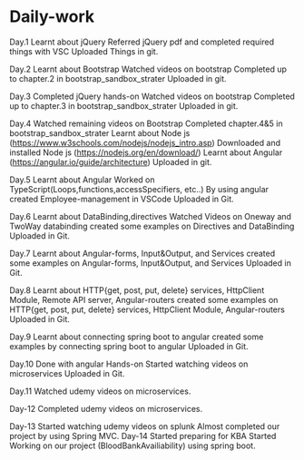 # Daily-work
Day.1
Learnt about jQuery
Referred jQuery pdf and completed required things with VSC
Uploaded Things in git.

Day.2
Learnt about Bootstrap
Watched videos on bootstrap
Completed up to chapter.2 in bootstrap_sandbox_strater
Uploaded in git.

Day.3
Completed jQuery hands-on
Watched videos on bootstrap 
Completed up to chapter.3 in bootstrap_sandbox_strater
Uploaded in git.

Day.4
Watched remaining videos on Bootstrap
Completed chapter.4&5 in bootstrap_sandbox_strater
Learnt about Node js (https://www.w3schools.com/nodejs/nodejs_intro.asp)
Downloaded and installed Node js (https://nodejs.org/en/download/)
Learnt about Angular (https://angular.io/guide/architecture)
Uploaded in git.

Day.5
Learnt about Angular
Worked on TypeScript(Loops,functions,accessSpecifiers, etc..)
By using angular created Employee-management in VSCode
Uploaded in Git.

Day.6
Learnt about DataBinding,directives
Watched Videos on Oneway and TwoWay databinding
created some examples on Directives and DataBinding
Uploaded in Git.

Day.7
Learnt about Angular-forms, Input&Output, and Services
created some examples on Angular-forms, Input&Output, and Services
Uploaded in Git.

Day.8
Learnt about HTTP{get, post, put, delete} services, HttpClient Module, Remote API server, Angular-routers
created some examples on HTTP{get, post, put, delete} services, HttpClient Module, Angular-routers
Uploaded in Git.

Day.9
Learnt about connecting spring boot to angular
created some examples by connecting spring boot to angular
Uploaded in Git.

Day.10
Done with angular Hands-on
Started watching videos on microservices 
Uploaded in Git.

Day.11
Watched udemy videos on microservices.

Day-12
Completed udemy videos on microservices.

Day-13
Started watching udemy videos on splunk
Almost completed our project by using Spring MVC.
Day-14
Started preparing for KBA
Started Working on our project (BloodBankAvailiability) using spring boot.






